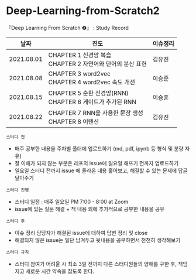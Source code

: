 # Deep-Learning-from-Scratch2
</hr>
『Deep Learning From Scratch ❷』 : Study Record

| 날짜 	| 진도 	| 이슈정리 |
|---	|---	| ---|
| 2021.08.01 	|  CHAPTER 1 신경망 복습<br>CHAPTER 2 자연어와 단어의 분산 표현	| 김유진 |
| 2021.08.08 	|  CHAPTER 3 word2vec<br>CHAPTER 4 word2vec 속도 개선	| 이승준 |
| 2021.08.15 	|  CHAPTER 5 순환 신경망(RNN)<br>CHAPTER 6 게이트가 추가된 RNN	| 이승훈 |
| 2021.08.22 	|  CHAPTER 7 RNN을 사용한 문장 생성<br>CHAPTER 8 어텐션	| 김유진 |

`스터디 전`
- 매주 공부한 내용을 주차별 폴더에 업로드하기 (md, pdf, ipynb 등 형식 및 분량 자유)
- 잘 이해가 되지 않는 부분은 레포의 issue에 일요일 해뜨기 전까지 업로드하기
- 일요일 스터디 전까지 issue 에 올라온 내용 훑어보고, 해결할 수 있는 문제에 답글 달아주기

`스터디 진행`
- 스터디 일정 : 매주 일요일 PM 7:00 - 8:00 at Zoom
- issue에 있는 질문 해결 + 책 내용 외에 추가적으로 공부한 내용을 공유

`스터디 후`
- 이슈 정리 담당자가 해결된 issue에 대하여 답변 정리 및 close 
- 해결되지 않은 issue는 일단 남겨두고 뒷내용을 공부하면서 천천히 생각해보기

`스터디 규칙`
- 스터디 참여가 어려울 시 최소 3일 전까지 다른 스터디원들의 양해를 구한 후, 책임지고 새로운 시간 약속을 잡도록 한다.
